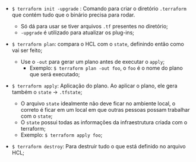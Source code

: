 - `$ terraform init -upgrade` : Comando para criar o diretório `.terraform` que contém tudo que o binário precisa para rodar.
    - Só dá para usar se tiver arquivos `.tf` presentes no diretório;
    - `-upgrade` é utilizado para atualizar os plug-ins;

- `$ terraform plan`: compara o HCL com o `state`, definindo então como vai ser feito;
    - Use o `-out` para gerar um plano antes de executar o `apply`;
        - Exemplo: `$ terraform plan -out foo`, o `foo` é o nome do plano que será executado;

- `$ terraform apply`: Aplicação do plano. Ao aplicar o plano, ele gera também o `state` -> `.tfstate`;
    - O arquivo `state` idealmente não deve ficar no ambiente local, o correto é ficar em um local em que outras pessoas possam trabalhar com o `state`;
    - O `state` possui todas as informações da infraestrutura criada com o terraform;
    - Exemplo: `$ terraform apply foo`;

- `$ terraform destroy`: Para destruir tudo o que está definido no arquivo HCL;
